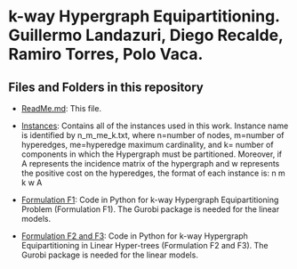 # k-way Hypergraph Equipartitioning. Guillermo Landazuri, Diego Recalde, Ramiro Torres, Polo Vaca.

## Files and Folders in this repository

* [ReadMe.md](ReadMe.md): This file.

* [Instances](Instances): Contains all of the instances used in this work. Instance name is identified by  n_m_me_k.txt, where n=number of nodes, m=number of hyperedges, me=hyperedge maximum cardinality, and k= number of components in which the Hypergraph must be partitioned. Moreover, if A represents the incidence matrix of the hypergraph and w represents the positive cost on the hyperedges, the format of each instance is:
n m k 
w
A 

* [Formulation F1](F1_2024_cuts.py): Code in Python for k-way Hypergraph Equipartitioning Problem (Formulation F1). The Gurobi package is needed for the linear models.

* [Formulation F2 and F3](F2_F3_2024_cuts.py): Code in Python for k-way Hypergraph Equipartitioning in Linear Hyper-trees (Formulation F2 and F3). The Gurobi package is needed for the linear models.

